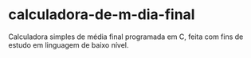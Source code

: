 # calculadora-de-m-dia-final
Calculadora simples de média final programada em C, feita com fins de estudo em linguagem de baixo nível. 
